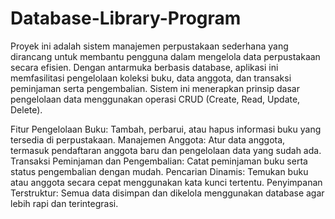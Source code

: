 # Database-Library-Program
Proyek ini adalah sistem manajemen perpustakaan sederhana yang dirancang untuk membantu pengguna dalam mengelola data perpustakaan secara efisien. Dengan antarmuka berbasis database, aplikasi ini memfasilitasi pengelolaan koleksi buku, data anggota, dan transaksi peminjaman serta pengembalian. Sistem ini menerapkan prinsip dasar pengelolaan data menggunakan operasi CRUD (Create, Read, Update, Delete).

Fitur
Pengelolaan Buku: Tambah, perbarui, atau hapus informasi buku yang tersedia di perpustakaan.
Manajemen Anggota: Atur data anggota, termasuk pendaftaran anggota baru dan pengelolaan data yang sudah ada.
Transaksi Peminjaman dan Pengembalian: Catat peminjaman buku serta status pengembalian dengan mudah.
Pencarian Dinamis: Temukan buku atau anggota secara cepat menggunakan kata kunci tertentu.
Penyimpanan Terstruktur: Semua data disimpan dan dikelola menggunakan database agar lebih rapi dan terintegrasi.
